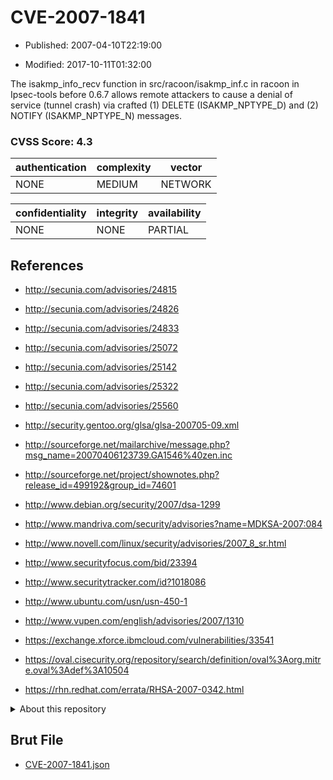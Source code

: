 # CVE-2007-1841

- Published: 2007-04-10T22:19:00

- Modified: 2017-10-11T01:32:00

The isakmp_info_recv function in src/racoon/isakmp_inf.c in racoon in Ipsec-tools before 0.6.7 allows remote attackers to cause a denial of service (tunnel crash) via crafted (1) DELETE (ISAKMP_NPTYPE_D) and (2) NOTIFY (ISAKMP_NPTYPE_N) messages.

### CVSS Score: **4.3**

| authentication | complexity | vector |
| --- | --- | --- |
| NONE | MEDIUM | NETWORK |

| confidentiality | integrity | availability |
| --- | --- | --- |
| NONE | NONE | PARTIAL |

## References

* http://secunia.com/advisories/24815

* http://secunia.com/advisories/24826

* http://secunia.com/advisories/24833

* http://secunia.com/advisories/25072

* http://secunia.com/advisories/25142

* http://secunia.com/advisories/25322

* http://secunia.com/advisories/25560

* http://security.gentoo.org/glsa/glsa-200705-09.xml

* http://sourceforge.net/mailarchive/message.php?msg_name=20070406123739.GA1546%40zen.inc

* http://sourceforge.net/project/shownotes.php?release_id=499192&group_id=74601

* http://www.debian.org/security/2007/dsa-1299

* http://www.mandriva.com/security/advisories?name=MDKSA-2007:084

* http://www.novell.com/linux/security/advisories/2007_8_sr.html

* http://www.securityfocus.com/bid/23394

* http://www.securitytracker.com/id?1018086

* http://www.ubuntu.com/usn/usn-450-1

* http://www.vupen.com/english/advisories/2007/1310

* https://exchange.xforce.ibmcloud.com/vulnerabilities/33541

* https://oval.cisecurity.org/repository/search/definition/oval%3Aorg.mitre.oval%3Adef%3A10504

* https://rhn.redhat.com/errata/RHSA-2007-0342.html

<details>
<summary>About this repository</summary> 

  This repository is part of the project [Live Hack CVE](https://github.com/Live-Hack-CVE). Main website can be found [www.live-hack.org](https://www.live-hack.org) 
  
  Made by [Sn0wAlice](https://github.com/Sn0wAlice) for the people that care about security and need to have a feed of the latest CVEs. Hope you enjoy it, don't forget to star the repo and follow me on [Twitter](https://twitter.com/Sn0wAlice) and [Github](https://github.com/Sn0wAlice). And that is my [personnal website](https://www.alice-snow.me/)

  - [Home Page](https://github.com/Live-Hack-CVE)
  - [Framework](https://github.com/Live-Hack-CVE/cve-framework)
  - [CVE database](https://github.com/Live-Hack-CVE/full_database)
  - [Changelog](https://github.com/Live-Hack-CVE/Changelog)
</details>

## Brut File

* [CVE-2007-1841.json](https://raw.githubusercontent.com/Live-Hack-CVE/full_database/main/cves/2007/CVE-2007-1841.json)

